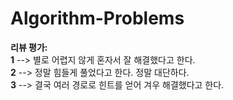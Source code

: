 # Algorithm-Problems

**리뷰 평가:**  
**1** --> 별로 어렵지 않게 혼자서 잘 해결했다고 한다.  
**2** --> 정말 힘들게 풀었다고 한다. 정말 대단하다.  
**3** --> 결국 여러 경로로 힌트를 얻어 겨우 해결했다고 한다.  
